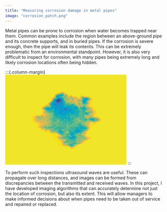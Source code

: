 ```yaml
---
title: "Measuring corrosion damage in metal pipes"
image: "corrosion_patch.png"
---
```


Metal pipes can be prone to corrosion when water becomes trapped near them. Common examples include the region between an above-ground pipe and its concrete supports, and in buried pipes. If the corrosion is severe enough, then the pipe will leak its contents. This can be extremely problematic from an environmental standpoint. However, it is also very difficult to inspect for corrosion, with many pipes being extremely long and likely corrosion locations often being hidden.

:::{.column-margin}
![](assets/images/corrosion_patch.png)
:::

To perform such inspections ultrasound waves are useful. These can propagate over long distances, and images can be formed from discrepancies between the transmitted and received waves. In this project, I have developed imaging algorithms that can accurately determine not just the location of corrosion, but also its extent. This will allow managers to make informed decisions about when pipes need to be taken out of service and repaired or replaced.
